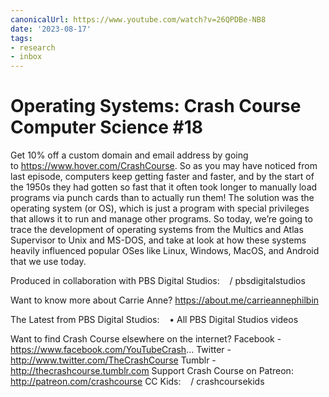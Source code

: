 ```yaml
---
canonicalUrl: https://www.youtube.com/watch?v=26QPDBe-NB8
date: '2023-08-17'
tags:
- research
- inbox
---
```


# Operating Systems: Crash Course Computer Science #18

Get 10% off a custom domain and email address by going to https://www.hover.com/CrashCourse.
So as you may have noticed from last episode, computers keep getting faster and faster, and by the start of the 1950s they had gotten so fast that it often took longer to manually load programs via punch cards than to actually run them! The solution was the operating system (or OS), which is just a program with special privileges that allows it to run and manage other programs. So today, we’re going to trace the development of operating systems from the Multics and Atlas Supervisor to Unix and MS-DOS, and take at look at how these systems heavily influenced popular OSes like Linux, Windows, MacOS, and Android that we use today.

Produced in collaboration with PBS Digital Studios:    / pbsdigitalstudios  

Want to know more about Carrie Anne?
https://about.me/carrieannephilbin

The Latest from PBS Digital Studios:    • All PBS Digital Studios videos  

Want to find Crash Course elsewhere on the internet?
Facebook - https://www.facebook.com/YouTubeCrash...
Twitter - http://www.twitter.com/TheCrashCourse
Tumblr - http://thecrashcourse.tumblr.com
Support Crash Course on Patreon: http://patreon.com/crashcourse
CC Kids:    / crashcoursekids